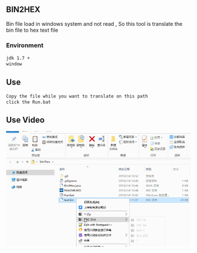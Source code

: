 ## BIN2HEX

Bin file load in windows system and not read , So this tool is translate the bin file to hex text file

### Environment
	
	jdk 1.7 + 
	window

## Use

	Copy the file while you want to translate on this path 
	click the Run.bat
	
## Use Video
![use](https://raw.githubusercontent.com/damonlear/Bin2Hex/master/img/use.gif)